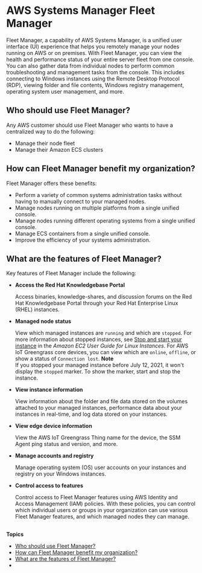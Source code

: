 # AWS Systems Manager Fleet Manager<a name="fleet"></a>

Fleet Manager, a capability of AWS Systems Manager, is a unified user interface \(UI\) experience that helps you remotely manage your nodes running on AWS or on premises\. With Fleet Manager, you can view the health and performance status of your entire server fleet from one console\. You can also gather data from individual nodes to perform common troubleshooting and management tasks from the console\. This includes connecting to Windows instances using the Remote Desktop Protocol \(RDP\), viewing folder and file contents, Windows registry management, operating system user management, and more\.

## Who should use Fleet Manager?<a name="fleet-who"></a>

Any AWS customer should use Fleet Manager who wants to have a centralized way to do the following:
+ Manage their node fleet
+ Manage their Amazon ECS clusters

## How can Fleet Manager benefit my organization?<a name="fleet-benefits"></a>

Fleet Manager offers these benefits:
+ Perform a variety of common systems administration tasks without having to manually connect to your managed nodes\.
+ Manage nodes running on multiple platforms from a single unified console\.
+ Manage nodes running different operating systems from a single unified console\.
+ Manage ECS containers from a single unified console\.
+ Improve the efficiency of your systems administration\.

## What are the features of Fleet Manager?<a name="fleet-features"></a>

Key features of Fleet Manager include the following:
+ **Access the Red Hat Knowledgebase Portal**

  Access binaries, knowledge\-shares, and discussion forums on the Red Hat Knowledgebase Portal through your Red Hat Enterprise Linux \(RHEL\) instances\.
+ **Managed node status** 

  View which managed instances are `running` and which are `stopped`\. For more information about stopped instances, see [Stop and start your instance](https://docs.aws.amazon.com/AWSEC2/latest/UserGuide/Stop_Start.html) in the *Amazon EC2 User Guide for Linux Instances*\. For AWS IoT Greengrass core devices, you can view which are `online`, `offline`, or show a status of `Connection lost`\.
**Note**  
If you stopped your managed instance before July 12, 2021, it won't display the `stopped` marker\. To show the marker, start and stop the instance\.
+ **View instance information**

  View information about the folder and file data stored on the volumes attached to your managed instances, performance data about your instances in real\-time, and log data stored on your instances\.
+ **View edge device information**

  View the AWS IoT Greengrass Thing name for the device, the SSM Agent ping status and version, and more\.
+ **Manage accounts and registry**

  Manage operating system \(OS\) user accounts on your instances and registry on your Windows instances\.
+ **Control access to features**

  Control access to Fleet Manager features using AWS Identity and Access Management \(IAM\) policies\. With these policies, you can control which individual users or groups in your organization can use various Fleet Manager features, and which managed nodes they can manage\.

## <a name="fleet-managed-instance"></a>

**Topics**
+ [Who should use Fleet Manager?](#fleet-who)
+ [How can Fleet Manager benefit my organization?](#fleet-benefits)
+ [What are the features of Fleet Manager?](#fleet-features)
+ 